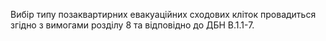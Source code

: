 Вибір типу позаквартирних евакуаційних сходових кліток провадиться згідно з вимогами розділу 8 та відповідно до ДБН В.1.1-7.